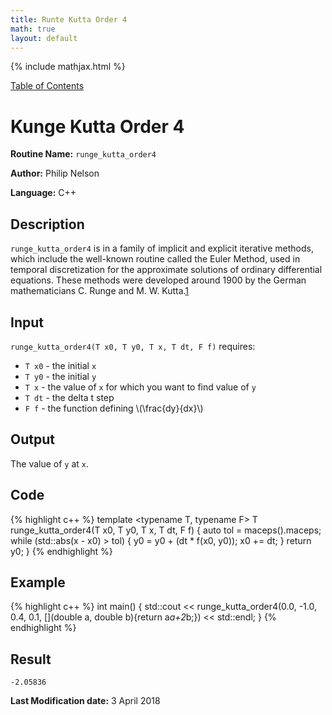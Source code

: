 ```yaml
---
title: Runte Kutta Order 4
math: true
layout: default
---
```


{% include mathjax.html %}

<a href="https://philipnelson5.github.io/MATH5620/SoftwareManual"> Table of Contents </a>
# Kunge Kutta Order 4

**Routine Name:** `runge_kutta_order4`

**Author:** Philip Nelson

**Language:** C++

## Description

`runge_kutta_order4` is in a family of implicit and explicit iterative methods, which include the well-known routine called the Euler Method, used in temporal discretization for the approximate solutions of ordinary differential equations. These methods were developed around 1900 by the German mathematicians C. Runge and M. W. Kutta.[1](https://en.wikipedia.org/wiki/Runge–Kutta_methods)

## Input

`runge_kutta_order4(T x0, T y0, T x, T dt, F f)` requires:

* `T x0` - the initial `x`
* `T y0` - the initial `y`
* `T x` - the value of `x` for which you want to find value of `y`
* `T dt` - the delta t step
* `F f` - the function defining \\(\frac{dy}{dx}\\)

## Output

The value of `y` at `x`.

## Code
{% highlight c++ %}
template <typename T, typename F>
T runge_kutta_order4(T x0, T y0, T x, T dt, F f)
{
  auto tol = maceps<T>().maceps;
  while (std::abs(x - x0) > tol)
  {
    y0 = y0 + (dt * f(x0, y0));
    x0 += dt;
  }
  return y0;
}
{% endhighlight %}

## Example
{% highlight c++ %}
int main()
{
  std::cout <<
    runge_kutta_order4(0.0, -1.0, 0.4, 0.1, [](double a, double b){return a*a+2*b;})
    << std::endl;
}
{% endhighlight %}

## Result
```
-2.05836
```

**Last Modification date:** 3 April 2018
